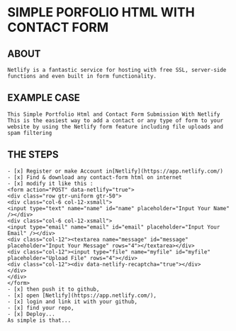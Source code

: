 # SIMPLE PORFOLIO HTML WITH CONTACT FORM

## ABOUT
    Netlify is a fantastic service for hosting with free SSL, server-side 
    functions and even built in form functionality.
    
## EXAMPLE CASE
    This Simple Portfolio Html and Contact Form Submission With Netlify
    This is the easiest way to add a contact or any type of form to your 
    website by using the Netlify form feature including file uploads and 
    spam filtering

## THE STEPS
    - [x] Register or make Account in[Netlify](https://app.netlify.com/)
    - [x] Find & download any contact-form html on internet
    - [x] modify it like this :
    <form action="POST" data-netlify="true">
	<div class="row gtr-uniform gtr-50">
	<div class="col-6 col-12-xsmall">
	<input type="text" name="name" id="name" placeholder="Input Your Name" /></div>
	<div class="col-6 col-12-xsmall">
	<input type="email" name="email" id="email" placeholder="Input Your Email" /></div>
	<div class="col-12"><textarea name="message" id="message" placeholder="Input Your Message" rows="4"></textarea></div>
	<div class="col-12"><input type="file" name="myfile" id="myfile" placeholder="Upload File" rows="4"></div>
	<div class="col-12"><div data-netlify-recaptcha="true"></div>
	</div>
	</div>
    </form>
    - [x] then push it to github,
    - [x] open [Netlify](https://app.netlify.com/),
    - [x] login and link it with your github,
    - [x] find your repo,
    - [x] Deploy...
    As simple is that...

